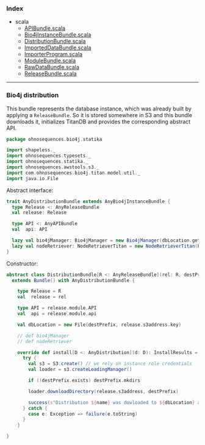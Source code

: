 ### Index

+ scala
  + [APIBundle.scala](APIBundle.md)
  + [Bio4jInstanceBundle.scala](Bio4jInstanceBundle.md)
  + [DistributionBundle.scala](DistributionBundle.md)
  + [ImportedDataBundle.scala](ImportedDataBundle.md)
  + [ImporterProgram.scala](ImporterProgram.md)
  + [ModuleBundle.scala](ModuleBundle.md)
  + [RawDataBundle.scala](RawDataBundle.md)
  + [ReleaseBundle.scala](ReleaseBundle.md)

------

 ### Bio4j distribution

This bundle represents the database instance, which was already built by applying a `ReleaseBundle`.
So it is stored somewhere in S3 and this bundle downloads it, initializes TitanDB and provides the 
corresponding abstract API.


```scala
package ohnosequences.bio4j.statika

import shapeless._
import ohnosequences.typesets._
import ohnosequences.statika._
import ohnosequences.awstools.s3._
import com.ohnosequences.bio4j.titan.model.util._
import java.io.File
```

Abstract interface:

```scala
trait AnyDistributionBundle extends AnyBio4jInstanceBundle {
  type Release <: AnyReleaseBundle
  val release: Release

  type API <: AnyAPIBundle
  val  api: API

  lazy val bio4jManager: Bio4jManager = new Bio4jManager(dbLocation.getAbsolutePath)
  lazy val nodeRetriever: NodeRetrieverTitan = new NodeRetrieverTitan(bio4jManager)
}
```

Constructor:

```scala
abstract class DistributionBundle[R <: AnyReleaseBundle](rel: R, destPrefix: File)
  extends Bundle() with AnyDistributionBundle {

    type Release = R
    val  release = rel

    type API = release.module.API
    val  api = release.module.api

    val dbLocation = new File(destPrefix, release.s3address.key) 

    // def bio4jManager
    // def nodeRetriever

    override def install[D <: AnyDistribution](d: D): InstallResults = {
      try { 
        val s3 = S3.create() // we rely on instance role credentials
        val loader = s3.createLoadingManager()

        if (!destPrefix.exists) destPrefix.mkdirs

        loader.downloadDirectory(release.s3address, destPrefix)

        success(s"Distribution ${name} was dowloaded to ${dbLocation} and initialized")
      } catch {
        case e: Exception => failure(e.toString)
      }
    }

}

```

